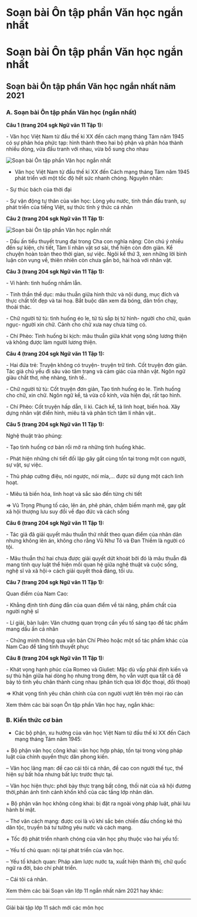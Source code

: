 # Soạn bài Ôn tập phần Văn học ngắn nhất

# Soạn bài Ôn tập phần Văn học ngắn nhất

## Soạn bài Ôn tập phần Văn học ngắn nhất năm 2021

### **A. Soạn bài Ôn tập phần Văn học (ngắn nhất)**

**Câu 1 (trang 204 sgk Ngữ văn 11 Tập 1):**

\- Văn học Việt Nam từ đầu thế kỉ XX đến cách mạng tháng Tám năm 1945 có sự phân hóa phức tạp: hình thành theo hai bộ phận và phân hóa thành nhiều dòng, vừa đấu tranh với nhau, vừa bổ sung cho nhau 

![Soạn bài Ôn tập phần Văn học ngắn nhất](https://vietjack.com/soan-bai-lop-11/images/on-tap-phan-van-hoc-a01.PNG)

* Văn học Việt Nam từ đầu thế kỉ XX đến Cách mạng tháng Tám năm 1945 phát triển với một tốc độ hết sức nhanh chóng. Nguyên nhân: 

\- Sự thúc bách của thời đại 

\- Sự vận động tự thân của văn học: Lòng yêu nước, tinh thần đấu tranh, sự phát triển của tiếng Việt, sự thức tỉnh ý thức cá nhân 

**Câu 2 (trang 204 sgk Ngữ văn 11 Tập 1):**

![Soạn bài Ôn tập phần Văn học ngắn nhất](https://vietjack.com/soan-bai-lop-11/images/on-tap-phan-van-hoc-a02.PNG)

\- Dấu ấn tiểu thuyết trung đại trong Cha con nghĩa nặng: Còn chú ý nhiều đến sự kiện, chi tiết, Tâm lí nhân vật sơ sài, thể hiện còn đơn giản. Kể chuyện hoàn toàn theo thời gian, sự việc. Ngôi kể thứ 3, xen những lời bình luận còn vụng về, thiên nhiên còn chưa gắn bó, hài hoà với nhân vật.

**Câu 3 (trang 204 sgk Ngữ văn 11 Tập 1):**

\- Vi hành: tình huống nhầm lẫn. 

\- Tinh thần thể dục: mâu thuẫn giữa hình thức và nội dung, mục đích và thực chất tốt đẹp và tai hoạ. Bắt buộc dân xem đá bóng, dân trốn chạy, thoái thác. 

\- Chữ người tử tù: tình huống éo le, tử tù sắp bị tử hình- người cho chữ, quản ngục- người xin chữ. Cảnh cho chữ xưa nay chưa từng có. 

\- Chí Phèo: Tình huống bi kịch: mâu thuẫn giữa khát vọng sông lương thiện và không được làm người lương thiện. 

**Câu 4 (trang 204 sgk Ngữ văn 11 Tập 1):**

\- Hai đứa trẻ: Truyện không có truyện- truyện trữ tình. Cốt truyện đơn giản. Tác giả chủ yếu đi sâu vào tâm trạng và cảm giác của nhân vật. Ngôn ngữ giàu chất thơ, nhẹ nhàng, tinh tế.. 

\- Chữ người tử tù: Cốt truyện đơn giản, Tạo tình huống éo le. Tình huống cho chữ, xin chữ. Ngôn ngữ kể, tả vừa cổ kính, vừa hiện đại, rất tạo hình. 

\- Chí Phèo: Cốt truyện hấp dẫn, li kì. Cách kể, tả linh hoạt, biến hoá. Xây dựng nhân vật điển hình, miêu tả và phân tích tâm lí nhân vật.. 

**Câu 5 (trang 204 sgk Ngữ văn 11 Tập 1):**

Nghệ thuật trào phúng: 

\- Tạo tình huống cơ bản rồi mở ra những tình huống khác. 

\- Phát hiện những chi tiết đối lập gây gắt cùng tồn tại trong một con người, sự vật, sự việc. 

\- Thủ pháp cường điệu, nói ngược, nói mỉa,… được sử dụng một cách linh hoạt. 

\- Miêu tả biến hóa, linh hoạt và sắc sảo đến từng chi tiết 

=> Vũ Trọng Phụng tố cáo, lên án, phê phán, châm biếm mạnh mẽ, gay gắt xã hội thượng lưu suy đồi về đạo đức và cách sống 

**Câu 6 (trang 204 sgk Ngữ văn 11 Tập 1):**

\- Tác giả đã giải quyết mâu thuẫn thứ nhất theo quan điểm của nhân dân nhưng không lên án, không cho rằng Vũ Như Tô và Đan Thiềm là người có tội. 

\- Mâu thuẫn thứ hai chưa được giải quyết dứt khoát bởi đó là mâu thuẫn đã mang tính quy luật thể hiện mối quan hệ giữa nghệ thuật và cuộc sống, nghệ sĩ và xã hội-> cách giải quyết thoả đáng, tối ưu. 

**Câu 7 (trang 204 sgk Ngữ văn 11 Tập 1):**

Quan điểm của Nam Cao: 

\- Khẳng định tính đúng đắn của quan điểm về tài năng, phẩm chất của người nghệ sĩ 

\- Lí giải, bàn luận: Văn chương quan trọng cần yếu tố sáng tạo để tác phẩm mang dấu ấn cá nhân 

\- Chứng minh thông qua văn bản Chí Phèo hoặc một số tác phẩm khác của Nam Cao để tăng tính thuyết phục 

**Câu 8 (trang 204 sgk Ngữ văn 11 Tập 1):**

\- Khát vọng hạnh phúc của Romeo và Giuliet: Mặc dù vấp phải định kiến và sự thù hận giữa hai dòng họ nhưng trong đêm, họ vẫn vượt qua tất cả để bày tỏ tình yêu chân thành cùng nhau (phân tích qua lời độc thoại, đối thoại) 

=> Khát vọng tình yêu chân chính của con người vượt lên trên mọi rào cản 

Xem thêm các bài soạn Ôn tập phần Văn học hay, ngắn khác:

### **B. Kiến thức cơ bản**

* Các bộ phận, xu hướng của văn học Việt Nam từ đầu thế kỉ XX đến Cách mạng tháng Tám năm 1945:

\+ Bộ phận văn học công khai: văn học hợp pháp, tồn tại trong vòng pháp luật của chính quyền thực dân phong kiến.

– Văn học lãng mạn: đề cao cái tôi cá nhân, đề cao con người thế tục, thể hiện sự bất hòa nhưng bất lực trước thực tại.

– Văn học hiện thực: phơi bày thực trạng bất công, thối nát của xã hội đương thời,phản ánh tình cảnh khốn khổ của các tầng lớp nhân dân.

\+ Bộ phận văn học không công khai: bị đặt ra ngoài vòng pháp luật, phải lưu hành bí mật.

– Thơ văn cách mạng: được coi là vũ khí sắc bén chiến đấu chống kẻ thù dân tộc, truyền bá tư tưởng yêu nước và cách mạng.

\+ Tốc độ phát triển nhanh chóng của văn học phụ thuộc vào hai yếu tố:

– Yếu tố chủ quan: nội tại phát triển của văn học.

– Yếu tố khách quan: Pháp xâm lược nước ta, xuất hiện thành thị, chữ quốc ngữ ra đời, báo chí phát triển.

– Cái tôi cá nhân.

Xem thêm các bài Soạn văn lớp 11 ngắn nhất năm 2021 hay khác:

* * *

Giải bài tập lớp 11 sách mới các môn học

